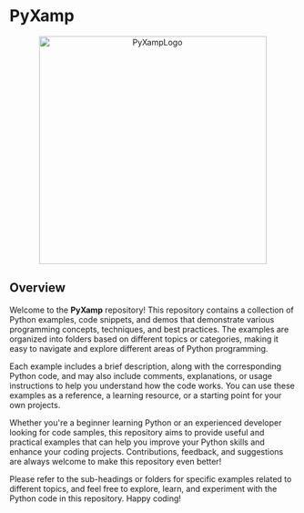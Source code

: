 # PyXamp

<p align="center">
  <img src="https://user-images.githubusercontent.com/83177374/232621042-6a69fa6d-93bd-4616-88b1-3b9c9d980fb8.png" alt="PyXampLogo" width="400" height="400">
</p>


## Overview
Welcome to the **PyXamp** repository! This repository contains a collection of Python examples, code snippets, and demos that demonstrate various programming concepts, techniques, and best practices. The examples are organized into folders based on different topics or categories, making it easy to navigate and explore different areas of Python programming.

Each example includes a brief description, along with the corresponding Python code, and may also include comments, explanations, or usage instructions to help you understand how the code works. You can use these examples as a reference, a learning resource, or a starting point for your own projects.

Whether you're a beginner learning Python or an experienced developer looking for code samples, this repository aims to provide useful and practical examples that can help you improve your Python skills and enhance your coding projects. Contributions, feedback, and suggestions are always welcome to make this repository even better!

Please refer to the sub-headings or folders for specific examples related to different topics, and feel free to explore, learn, and experiment with the Python code in this repository. Happy coding!
